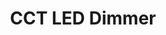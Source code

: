 ---
model: ZG192910-4
vendor: Sunricher
title: CCT LED Dimmer
category: light
supports: on/off, brightness, colortemp
zigbeemodel: ['CCT Lighting']
compatible: [z2m]
z2m: ZG192910-4
mlink: https://www.sunricher.com/single-color-wall-mounted-zigbee-push-button-remote-sr-zg9001k2-dim.html
link: https://www.ledlampendirect.nl/yphix-zigbee-led-dimmer-12-24v-geschikt-voor-alle-led-strips.html
---